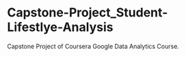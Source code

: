 # Capstone-Project_Student-Lifestlye-Analysis
Capstone Project of Coursera Google Data Analytics Course.
